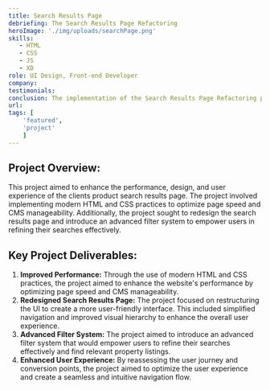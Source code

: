 ```yaml
---
title: Search Results Page
debriefing: The Search Results Page Refactoring
heroImage: './img/uploads/searchPage.png'
skills:
   - HTML
   - CSS
   - JS
   - XD
role: UI Design, Front-end Developer
company: 
testimonials:
conclusion: The implementation of the Search Results Page Refactoring project is expected to bring significant improvements to the client's website. The redesigned search results page, modern HTML and CSS implementation, advanced filter system, and enhanced user experience are anticipated to drive increased user engagement and improved conversion rates. The project has successfully leveraged competitor analysis and valuable research insights to ensure that the client's website stands out from the competition.
url:
tags: [
	'featured',
	'project'
	]
---
```


## Project Overview:
This project aimed to enhance the performance, design, and user experience of the clients product search results page. The project involved implementing modern HTML and CSS practices to optimize page speed and CMS manageability. Additionally, the project sought to redesign the search results page and introduce an advanced filter system to empower users in refining their searches effectively.

## Key Project Deliverables:
1. **Improved Performance:** Through the use of modern HTML and CSS practices, the project aimed to enhance the website's performance by optimizing page speed and CMS manageability.
2. **Redesigned Search Results Page:** The project focused on restructuring the UI to create a more user-friendly interface. This included simplified navigation and improved visual hierarchy to enhance the overall user experience.
3. **Advanced Filter System:** The project aimed to introduce an advanced filter system that would empower users to refine their searches effectively and find relevant property listings.
4. **Enhanced User Experience:** By reassessing the user journey and conversion points, the project aimed to optimize the user experience and create a seamless and intuitive navigation flow.

